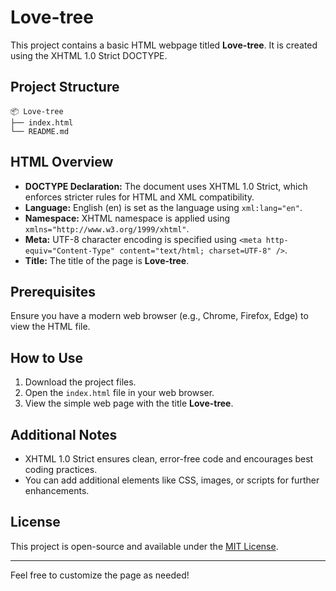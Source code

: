 # Love-tree

This project contains a basic HTML webpage titled **Love-tree**. It is created using the XHTML 1.0 Strict DOCTYPE.

## Project Structure

```
📦 Love-tree
├── index.html
└── README.md
```

## HTML Overview
- **DOCTYPE Declaration:** The document uses XHTML 1.0 Strict, which enforces stricter rules for HTML and XML compatibility.
- **Language:** English (en) is set as the language using `xml:lang="en"`.
- **Namespace:** XHTML namespace is applied using `xmlns="http://www.w3.org/1999/xhtml"`.
- **Meta:** UTF-8 character encoding is specified using `<meta http-equiv="Content-Type" content="text/html; charset=UTF-8" />`.
- **Title:** The title of the page is **Love-tree**.

## Prerequisites
Ensure you have a modern web browser (e.g., Chrome, Firefox, Edge) to view the HTML file.

## How to Use
1. Download the project files.
2. Open the `index.html` file in your web browser.
3. View the simple web page with the title **Love-tree**.

## Additional Notes
- XHTML 1.0 Strict ensures clean, error-free code and encourages best coding practices.
- You can add additional elements like CSS, images, or scripts for further enhancements.

## License
This project is open-source and available under the [MIT License](LICENSE).

---
Feel free to customize the page as needed!

